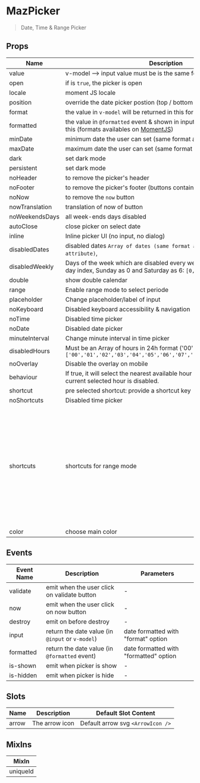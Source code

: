 # MazPicker

> Date, Time & Range Picker

## Props

<!-- @vuese:MazPicker:props:start -->

| Name           | Description                                                                                                                            | Type      | Required | Default                                                                                                                                                                                                                                                                                                                                                                                                                                                         |
| -------------- | -------------------------------------------------------------------------------------------------------------------------------------- | --------- | -------- | --------------------------------------------------------------------------------------------------------------------------------------------------------------------------------------------------------------------------------------------------------------------------------------------------------------------------------------------------------------------------------------------------------------------------------------------------------------- |
| value          | v-model --> input value must be is the same format like                                                                                | —         | `false`  | -                                                                                                                                                                                                                                                                                                                                                                                                                                                               |
| open           | if is `true`, the picker is open                                                                                                       | `Boolean` | `false`  | -                                                                                                                                                                                                                                                                                                                                                                                                                                                               |
| locale         | moment JS locale                                                                                                                       | —         | `false`  | -                                                                                                                                                                                                                                                                                                                                                                                                                                                               |
| position       | override the date picker postion (top / bottom / left / right)                                                                         | `String`  | `false`  | -                                                                                                                                                                                                                                                                                                                                                                                                                                                               |
| format         | the value in `v-model` will be returned in this format                                                                                 | `String`  | `false`  | YYYY-MM-DD hh:mm a                                                                                                                                                                                                                                                                                                                                                                                                                                              |
| formatted      | the value in `@formatted` event & shown in input will be formatted with this (formats availables on [MomentJS](https://momentjs.com/)) | `String`  | `false`  | llll                                                                                                                                                                                                                                                                                                                                                                                                                                                            |
| minDate        | minimum date the user can set (same format as the model)                                                                               | `String`  | `false`  | -                                                                                                                                                                                                                                                                                                                                                                                                                                                               |
| maxDate        | maximum date the user can set (same format as the model)                                                                               | `String`  | `false`  | -                                                                                                                                                                                                                                                                                                                                                                                                                                                               |
| dark           | set dark mode                                                                                                                          | `Boolean` | `false`  | -                                                                                                                                                                                                                                                                                                                                                                                                                                                               |
| persistent     | set dark mode                                                                                                                          | `Boolean` | `false`  | -                                                                                                                                                                                                                                                                                                                                                                                                                                                               |
| noHeader       | to remove the picker's header                                                                                                          | `Boolean` | `false`  | -                                                                                                                                                                                                                                                                                                                                                                                                                                                               |
| noFooter       | to remove the picker's footer (buttons container)                                                                                      | `Boolean` | `false`  | -                                                                                                                                                                                                                                                                                                                                                                                                                                                               |
| noNow          | to remove the `now` button                                                                                                             | `Boolean` | `false`  | -                                                                                                                                                                                                                                                                                                                                                                                                                                                               |
| nowTranslation | translation of now of button                                                                                                           | `String`  | `false`  | Now                                                                                                                                                                                                                                                                                                                                                                                                                                                             |
| noWeekendsDays | all week-ends days disabled                                                                                                            | `Boolean` | `false`  | -                                                                                                                                                                                                                                                                                                                                                                                                                                                               |
| autoClose      | close picker on select date                                                                                                            | `Boolean` | `false`  | -                                                                                                                                                                                                                                                                                                                                                                                                                                                               |
| inline         | Inline picker UI (no input, no dialog)                                                                                                 | `Boolean` | `false`  | -                                                                                                                                                                                                                                                                                                                                                                                                                                                               |
| disabledDates  | disabled dates `Array of dates (same format as the value/format attribute)`,                                                           | `Array`   | `false`  | -                                                                                                                                                                                                                                                                                                                                                                                                                                                               |
| disabledWeekly | Days of the week which are disabled every week, in Array format with day index, Sunday as 0 and Saturday as 6: `[0,4,6]`               | `Array`   | `false`  | -                                                                                                                                                                                                                                                                                                                                                                                                                                                               |
| double         | show double calendar                                                                                                                   | `Boolean` | `false`  | -                                                                                                                                                                                                                                                                                                                                                                                                                                                               |
| range          | Enable range mode to select periode                                                                                                    | `Boolean` | `false`  | -                                                                                                                                                                                                                                                                                                                                                                                                                                                               |
| placeholder    | Change placeholder/label of input                                                                                                      | `String`  | `false`  | Select date time                                                                                                                                                                                                                                                                                                                                                                                                                                                |
| noKeyboard     | Disabled keyboard accessibility & navigation                                                                                           | `Boolean` | `false`  | -                                                                                                                                                                                                                                                                                                                                                                                                                                                               |
| noTime         | Disabled time picker                                                                                                                   | `Boolean` | `false`  | -                                                                                                                                                                                                                                                                                                                                                                                                                                                               |
| noDate         | Disabled date picker                                                                                                                   | `Boolean` | `false`  | -                                                                                                                                                                                                                                                                                                                                                                                                                                                               |
| minuteInterval | Change minute interval in time picker                                                                                                  | `Number`  | `false`  | 1                                                                                                                                                                                                                                                                                                                                                                                                                                                               |
| disabledHours  | Must be an Array of hours in 24h format ('00' to '23') : `['00','01','02','03','04','05','06','07','19','20','21','22','23']`          | `Array`   | `false`  | -                                                                                                                                                                                                                                                                                                                                                                                                                                                               |
| noOverlay      | Disable the overlay on mobile                                                                                                          | `Boolean` | `false`  | -                                                                                                                                                                                                                                                                                                                                                                                                                                                               |
| behaviour      | If true, it will select the nearest available hour in the timepicker, if the current selected hour is disabled.                        | `Object`  | `false`  | {"time":{"nearestIfDisabled":true}}                                                                                                                                                                                                                                                                                                                                                                                                                             |
| shortcut       | pre selected shortcut: provide a shortcut key                                                                                          | `String`  | `false`  | -                                                                                                                                                                                                                                                                                                                                                                                                                                                               |
| noShortcuts    | Disabled time picker                                                                                                                   | `Boolean` | `false`  | -                                                                                                                                                                                                                                                                                                                                                                                                                                                               |
| shortcuts      | shortcuts for range mode                                                                                                               | `Array`   | `false`  | [{"key":"thisWeek","label":"This week","value":"isoWeek"},{"key":"lastWeek","label":"Last week","value":"-isoWeek"},{"key":"last7Days","label":"Last 7 days","value":7},{"key":"last30Days","label":"Last 30 days","value":30},{"key":"thisMonth","label":"This month","value":"month"},{"key":"lastMonth","label":"Last month","value":"-month"},{"key":"thisYear","label":"This year","value":"year"},{"key":"lastYear","label":"Last year","value":"-year"}] |
| color          | choose main color                                                                                                                      | `String`  | `false`  | primary                                                                                                                                                                                                                                                                                                                                                                                                                                                         |

<!-- @vuese:MazPicker:props:end -->

## Events

<!-- @vuese:MazPicker:events:start -->

| Event Name | Description                                      | Parameters                             |
| ---------- | ------------------------------------------------ | -------------------------------------- |
| validate   | emit when the user click on validate button      | -                                      |
| now        | emit when the user click on now button           | -                                      |
| destroy    | emit on before destroy                           | -                                      |
| input      | return the date value (in `@input` or `v-model`) | date formatted with "format" option    |
| formatted  | return the date value (in `@formatted` event)    | date formatted with "formatted" option |
| is-shown   | emit when picker is show                         | -                                      |
| is-hidden  | emit when picker is hide                         | -                                      |

<!-- @vuese:MazPicker:events:end -->

## Slots

<!-- @vuese:MazPicker:slots:start -->

| Name  | Description    | Default Slot Content              |
| ----- | -------------- | --------------------------------- |
| arrow | The arrow icon | Default arrow svg `<ArrowIcon />` |

<!-- @vuese:MazPicker:slots:end -->

## MixIns

<!-- @vuese:MazPicker:mixIns:start -->

| MixIn    |
| -------- |
| uniqueId |

<!-- @vuese:MazPicker:mixIns:end -->
